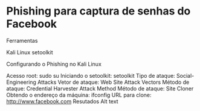 # Phishing para captura de senhas do Facebook

Ferramentas

Kali Linux
setoolkit

Configurando o Phishing no Kali Linux

Acesso root: sudo su
Iniciando o setoolkit: setoolkit
Tipo de ataque: Social-Engineering Attacks
Vetor de ataque: Web Site Attack Vectors
Método de ataque: Credential Harvester Attack Method 
Método de ataque: Site Cloner
Obtendo o endereço da máquina: ifconfig
URL para clone: http://www.facebook.com
Resutados
Alt text
